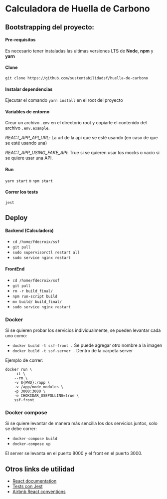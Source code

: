 # Calculadora de Huella de Carbono

## Bootstrapping del proyecto:

#### Pre-requisitos
Es necesario tener instaladas las ultimas versiones LTS de **Node**, **npm** y **yarn**

#### Clone
```git clone https://github.com/sustentabilidadsf/huella-de-carbono```

#### Instalar dependencias
Ejecutar el comando ```yarn install``` en el root del proyecto

#### Variables de entorno
Crear un archivo ```.env``` en el directorio root y copiarle el contenido del archivo ```.env.example```.

*REACT_APP_API_URL*: La url de la api que se esté usando (en caso de que se esté usando una)

*REACT_APP_USING_FAKE_API*: True si se quieren usar los mocks o vacío si se quiere usar una API.  

#### Run
```yarn start```  o ```npm start```

#### Correr los tests
```jest``` 

## Deploy

#### Backend (Calculadora)

* ```cd /home/fdecroix/ssf```
* ```git pull```
* ```sudo supervisorctl restart all```
* ```sudo service nginx restart```

#### FrontEnd

* ```cd /home/fdecroix/ssf```
* ```git pull```
* ```rm -r build_final/```
* ```npm run-script build```
* ```mv build/ build_final/```
* ```sudo service nginx restart```


### Docker

Si se quieren probar los servicios individualmente, se pueden levantar cada uno como:

* ```docker build -t ssf-front .```  Se puede agregar otro nombre a la imagen
* ```docker build -t ssf-server .```  Dentro de la carpeta server

Ejemplo de correr:

```
docker run \
    -it \
    --rm \
    -v ${PWD}:/app \
    -v /app/node_modules \
    -p 3000:3000 \
    -e CHOKIDAR_USEPOLLING=true \
    ssf-front
```

### Docker compose

Si se quiere levantar de manera más sencilla los dos servicios juntos, solo se debe correr:

* ```docker-compose build```
* ```docker-compose up```

El server se levanta en el puerto 8000 y el front en el puerto 3000.


## Otros links de utilidad

* [React documentation](https://reactjs.org/)
* [Tests con Jest](https://jestjs.io/)
* [Airbnb React conventions](https://github.com/airbnb/javascript/tree/master/react)


